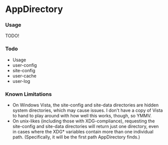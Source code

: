 # AppDirectory

### Usage
TODO!

### Todo
- Usage
- user-config
- site-config
- user-cache
- user-log

### Known Limitations
- On Windows Vista, the site-config and site-data directories are hidden system directories, which may cause issues.  I don't have a copy of Vista to hand to play around with how well this works, though, so YMMV.
- On unix-likes (including those with XDG-compliance), requesting the site-config and site-data directories will return just one directory, even in cases where the XDG* variables contain more than one individual path.  (Specifically, it will be the first path AppDirectory finds.)